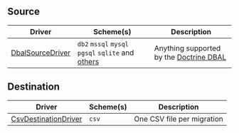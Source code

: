 Source
------
<table>
    <thead>
        <tr>
            <th>Driver</th>
            <th>Scheme(s)</th>
            <th>Description</th>
        </tr>
    </thead>
    <tbody>
        <tr>
            <td><a href="01_Source/DbalSourceDriver">DbalSourceDriver</a></td>
            <td>
                <code>db2</code>
                <code>mssql</code>
                <code>mysql</code>
                <code>pgsql</code>
                <code>sqlite</code>
                and <a href="https://www.doctrine-project.org/projects/doctrine-dbal/en/current/reference/configuration.html#connecting-using-a-url">others</a>
            </td>
            <td>Anything supported by the <a href="https://www.doctrine-project.org/projects/doctrine-dbal/en/current/reference/introduction.html#introduction">Doctrine DBAL</a>
        </tr>
    </tbody>
</table>

Destination
-----------
<table>
    <thead>
        <tr>
            <th>Driver</th>
            <th>Scheme(s)</th>
            <th>Description</th>
        </tr>
    </thead>
    <tbody>
        <tr>
            <td><a href="01_Destination/CsvDestinationDriver">CsvDestinationDriver</a></td>
            <td><code>csv</code></td>
            <td>One CSV file per migration</td>
        </tr>
    </tbody>
</table>
